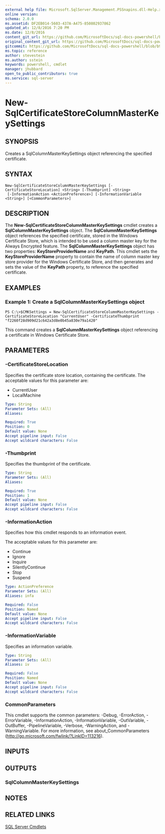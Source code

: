 ```yaml
---
external help file: Microsoft.SqlServer.Management.PSSnapins.dll-Help.xml
online version: 
schema: 2.0.0
ms.assetid: DF2EB014-5603-437A-A475-850802937862
updated_at: 12/8/2016 7:20 PM
ms.date: 12/8/2016
content_git_url: https://github.com/MicrosoftDocs/sql-docs-powershell/blob/master/sqlserver-cmdlets/sqlserver/vlatest/New-SqlCertificateStoreColumnMasterKeySettings.md
original_content_git_url: https://github.com/MicrosoftDocs/sql-docs-powershell/blob/master/sqlserver-cmdlets/sqlserver/vlatest/New-SqlCertificateStoreColumnMasterKeySettings.md
gitcommit: https://github.com/MicrosoftDocs/sql-docs-powershell/blob/b925b18b49186ab91cfeb5201e061d569d0eeae2/sqlserver-cmdlets/sqlserver/vlatest/New-SqlCertificateStoreColumnMasterKeySettings.md
ms.topic: reference
author: stevestein
ms.author: sstein
keywords: powershell, cmdlet
manager: jhubbard
open_to_public_contributors: true
ms.service: sql-server
---
```


# New-SqlCertificateStoreColumnMasterKeySettings

## SYNOPSIS
Creates a SqlColumnMasterKeySettings object referencing the specified certificate.

## SYNTAX

```
New-SqlCertificateStoreColumnMasterKeySettings [-CertificateStoreLocation] <String> [-Thumbprint] <String>
 [-InformationAction <ActionPreference>] [-InformationVariable <String>] [<CommonParameters>]
```

## DESCRIPTION
The **New-SqlCertificateStoreColumnMasterKeySettings** cmdlet creates a **SqlColumnMasterKeySettings** object.
The **SqlColumnMasterKeySettings** object references the specified certificate, stored in the Windows Certificate Store, which is intended to be used a column master key for the Always Encrypted feature.
The **SqlColumnMasterKeySettings** object has two properties: **KeyStoreProviderName** and **KeyPath**.
This cmdlet sets the **KeyStoreProviderName** property to contain the name of column master key store provider for the Windows Certificate Store, and then generates and sets the value of the **KeyPath** property, to reference the specified certificate.

## EXAMPLES

### Example 1: Create a SqlColumnMasterKeySettings object
```
PS C:\>$CMKSettings = New-SqlCertificateStoreColumnMasterKeySettings -CertificateStoreLocation "CurrentUser" -CertificateThumbprint "f2260f28d909d21c642a3d8e0b45a830e79a1420"
```

This command creates a **SqlColumnMasterKeySettings** object referencing a certificate in Windows Certificate Store.

## PARAMETERS

### -CertificateStoreLocation
Specifies the certificate store location, containing the certificate.
The acceptable values for this parameter are:

- CurrentUser
- LocalMachine

```yaml
Type: String
Parameter Sets: (All)
Aliases: 

Required: True
Position: 0
Default value: None
Accept pipeline input: False
Accept wildcard characters: False
```

### -Thumbprint
Specifies the thumbprint of the certificate.

```yaml
Type: String
Parameter Sets: (All)
Aliases: 

Required: True
Position: 1
Default value: None
Accept pipeline input: False
Accept wildcard characters: False
```

### -InformationAction
Specifies how this cmdlet responds to an information event.

The acceptable values for this parameter are:

- Continue
- Ignore
- Inquire
- SilentlyContinue
- Stop
- Suspend

```yaml
Type: ActionPreference
Parameter Sets: (All)
Aliases: infa

Required: False
Position: Named
Default value: None
Accept pipeline input: False
Accept wildcard characters: False
```

### -InformationVariable
Specifies an information variable.

```yaml
Type: String
Parameter Sets: (All)
Aliases: iv

Required: False
Position: Named
Default value: None
Accept pipeline input: False
Accept wildcard characters: False
```

### CommonParameters
This cmdlet supports the common parameters: -Debug, -ErrorAction, -ErrorVariable, -InformationAction, -InformationVariable, -OutVariable, -OutBuffer, -PipelineVariable, -Verbose, -WarningAction, and -WarningVariable. For more information, see about_CommonParameters (http://go.microsoft.com/fwlink/?LinkID=113216).

## INPUTS

## OUTPUTS

### SqlColumnMasterKeySettings

## NOTES

## RELATED LINKS

[SQL Server Cmdlets](xref:sqlserver/vlatest/SqlServer.md)


